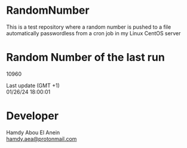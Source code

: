 # RandomNumber    
This is a test repository where a random number is pushed to a file automatically passwordless from a cron job in my Linux CentOS server    
# Random Number of the last run   
10960
      
Last update (GMT +1)    
01/26/24 18:00:01
# Developer    
Hamdy Abou El Anein   
hamdy.aea@protonmail.com
